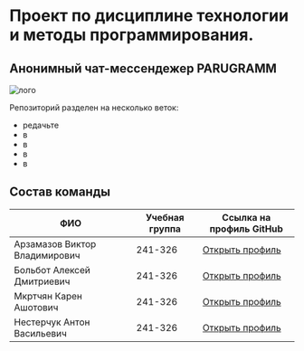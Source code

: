 # **Проект по дисциплине технологии и методы программирования.**
## Анонимный чат-мессендежер PARUGRAMM
![лого](https://github.com/user-attachments/assets/ceb466bd-f8ca-4a11-b835-dd0df51bbee8)

Репозиторий разделен на несколько веток:
-  редачьте
-  в
-  в
-  в
-  в

## Состав команды
| ФИО | Учебная группа | Ссылка на профиль GitHub |
|-|-|-|
| Арзамазов Виктор Владимирович | 241-326 | [Открыть профиль](https://github.com/ask3la) |
| Больбот Алексей Дмитриевич | 241-326 | [Открыть профиль](https://github.com/AlexJocka) |
| Мкртчян Карен Ашотович | 241-326 | [Открыть профиль](https://github.com/Karench0) |
| Нестерчук Антон Васильевич | 241-326 | [Открыть профиль](https://github.com/tpAnswer4yourself) |


